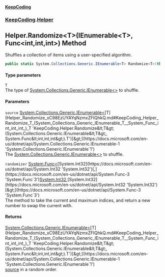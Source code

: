 #### [KeepCoding](index.md 'index')
### [KeepCoding](KeepCoding.md 'KeepCoding').[Helper](Helper.md 'KeepCoding.Helper')
## Helper.Randomize&lt;T&gt;(IEnumerable&lt;T&gt;, Func&lt;int,int,int&gt;) Method
Shuffles a collection of items using a user-specified algorithm.  
```csharp
public static System.Collections.Generic.IEnumerable<T> Randomize<T>(this System.Collections.Generic.IEnumerable<T> source, System.Func<int,int,int> randomizer);
```
#### Type parameters
<a name='KeepCoding_Helper_Randomize_T_(System_Collections_Generic_IEnumerable_T__System_Func_int_int_int_)_T'></a>
`T`  
The type of [System.Collections.Generic.IEnumerable&lt;&gt;](https://docs.microsoft.com/en-us/dotnet/api/System.Collections.Generic.IEnumerable-1 'System.Collections.Generic.IEnumerable`1') to shuffle.
  
#### Parameters
<a name='KeepCoding_Helper_Randomize_T_(System_Collections_Generic_IEnumerable_T__System_Func_int_int_int_)_source'></a>
`source` [System.Collections.Generic.IEnumerable&lt;](https://docs.microsoft.com/en-us/dotnet/api/System.Collections.Generic.IEnumerable-1 'System.Collections.Generic.IEnumerable`1')[T](Helper_Randomize_xC98EzUYAYqNzmxZFIQhkQ.md#KeepCoding_Helper_Randomize_T_(System_Collections_Generic_IEnumerable_T__System_Func_int_int_int_)_T 'KeepCoding.Helper.Randomize&lt;T&gt;(System.Collections.Generic.IEnumerable&lt;T&gt;, System.Func&lt;int,int,int&gt;).T')[&gt;](https://docs.microsoft.com/en-us/dotnet/api/System.Collections.Generic.IEnumerable-1 'System.Collections.Generic.IEnumerable`1')  
The [System.Collections.Generic.IEnumerable&lt;&gt;](https://docs.microsoft.com/en-us/dotnet/api/System.Collections.Generic.IEnumerable-1 'System.Collections.Generic.IEnumerable`1') to shuffle.
  
<a name='KeepCoding_Helper_Randomize_T_(System_Collections_Generic_IEnumerable_T__System_Func_int_int_int_)_randomizer'></a>
`randomizer` [System.Func&lt;](https://docs.microsoft.com/en-us/dotnet/api/System.Func-3 'System.Func`3')[System.Int32](https://docs.microsoft.com/en-us/dotnet/api/System.Int32 'System.Int32')[,](https://docs.microsoft.com/en-us/dotnet/api/System.Func-3 'System.Func`3')[System.Int32](https://docs.microsoft.com/en-us/dotnet/api/System.Int32 'System.Int32')[,](https://docs.microsoft.com/en-us/dotnet/api/System.Func-3 'System.Func`3')[System.Int32](https://docs.microsoft.com/en-us/dotnet/api/System.Int32 'System.Int32')[&gt;](https://docs.microsoft.com/en-us/dotnet/api/System.Func-3 'System.Func`3')  
The method to take the current and maximum indices, and return a new number to swap the current with.
  
#### Returns
[System.Collections.Generic.IEnumerable&lt;](https://docs.microsoft.com/en-us/dotnet/api/System.Collections.Generic.IEnumerable-1 'System.Collections.Generic.IEnumerable`1')[T](Helper_Randomize_xC98EzUYAYqNzmxZFIQhkQ.md#KeepCoding_Helper_Randomize_T_(System_Collections_Generic_IEnumerable_T__System_Func_int_int_int_)_T 'KeepCoding.Helper.Randomize&lt;T&gt;(System.Collections.Generic.IEnumerable&lt;T&gt;, System.Func&lt;int,int,int&gt;).T')[&gt;](https://docs.microsoft.com/en-us/dotnet/api/System.Collections.Generic.IEnumerable-1 'System.Collections.Generic.IEnumerable`1')  
[source](Helper_Randomize_xC98EzUYAYqNzmxZFIQhkQ.md#KeepCoding_Helper_Randomize_T_(System_Collections_Generic_IEnumerable_T__System_Func_int_int_int_)_source 'KeepCoding.Helper.Randomize&lt;T&gt;(System.Collections.Generic.IEnumerable&lt;T&gt;, System.Func&lt;int,int,int&gt;).source') in a random order.
